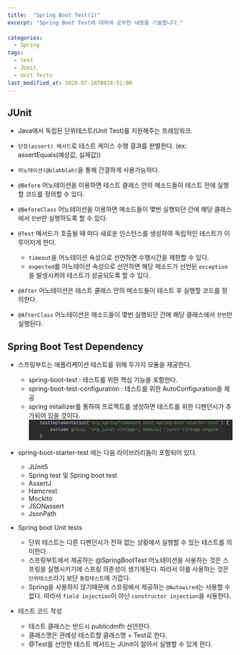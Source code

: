 ```yaml
---
title:  "Spring Boot Test(1)"
excerpt: "Spring Boot Test에 대하여 공부한 내용을 기술합니다."

categories:
  - Spring
tags:
  - test
  - JUnit
  - Unit Tests
last_modified_at: 2020-07-18T0018:51:00
---
```


## JUnit
- Java에서 독립된 단위테스트(Unit Test)를 지원해주는 프레임워크.
- `단정(assert) 메서드`로 테스트 케이스 수행 결과를 판별한다.
(ex: assertEquals(예상값, 실제값))
- `어노테이션(@blahblah)`을 통해 간결하게 사용가능하다.

- `@Before` 어노테이션을 이용하면 테스트 클래스 안의 메소드들이 테스트 전에 실행할 코드를 정의할 수 있다.
- `@BeforeClass` 어노테이션을 이용하면 메소드들이 몇번 실행되던 간에 해당 클래스에서 `한번`만 실행하도록 할 수 있다.

- `@Test` 메서드가 호출될 때 마다 새로운 인스턴스를 생성하여 독립적인 테스트가 이루어지게 한다. 
  * `timeout`을 어노테이션 속성으로 선언하면 수행시간을 제한할 수 있다.
  * `expected`를 어노테이션 속성으로 선언하면 해당 메소드가 선언된 `exception`을 발생시켜야 테스트가 성공되도록 할 수 있다.

- `@After` 어노테이션은 테스트 클래스 안의 메소드들이 테스트 후 실행할 코드를 정의한다.
- `@AfterClass` 어노테이션은 메소드들이 몇번 실행되던 간에 해당 클래스에서 `한번`만 실행된다.

## Spring Boot Test Dependency
- 스프링부트는 애플리케이션 테스트를 위해 두가지 모듈을 제공한다.
  * spring-boot-test : 테스트를 위한 핵심 기능을 포함한다.
  * spring-boot-test-configuration : 테스트를 위한 AutoConfiguration을 제공
  * spring initailizer를 통하여 프로젝트를 생성하면 테스트를 위한 디펜던시가 추가되어 있을 것이다.
 ![1](/assets/images/spring-boot-test.png)

- spring-boot-starter-test 에는 다음 라이브러리들이 포함되어 있다.
  * JUnit5
  * Spring test 및 Spring boot test
  * AssertJ
  * Hamcrest
  * Mockito
  * JSONassert
  * JsonPath

- Spring boot Unit tests
  * 단위 테스트는 다른 디펜던시가 전혀 없는 상황에서 실행할 수 있는 테스트를 의미한다.
  * 스프링부트에서 제공하는 @SpringBootTest 어노테이션을 사용하는 것은 스프링을 실행시키기에 스프링 의존성이 생기게된다. 따라서 이를 사용하는 것은 `단위테스트`라기 보단 `통합테스트`에 가깝다.
  * Spring을 사용하지 않기때문에 스프링에서 제공하는 `@Autowired`는 사용할 수 없다. 따라서 `field injection`이 아닌 `constructor injection`을 사용한다.

- 테스트 코드 작성
  * 테스트 클래스는 반드시 publicdmfh 선언한다.
  * 클래스명은 관례상 테스트할 클래스명 + Test로 한다.
  * @Test를 선언한 테스트 메서드는 JUnit이 알아서 실행할 수 있게 한다.